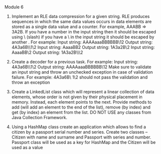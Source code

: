 Module 6
1. Implement an RLE data compression for a given string. RLE produces sequences in which the same data values occurs in
data elements are stored as a single data value and a counter. For example, AAABB => 3A2B. If you have a number in the
input string then it should be escaped using \ (slash) if you have a \ in the input string it should be escaped by another \. For
example:
Input string: AAAAaaaBBBBBB\12
Output string: 4A3a6B\\\1\2
Input string: AaaaBB2
Output string: 1A3a2B\2
Input string: AaaaBB\\2
Output string: 1A3a2B\\\\\2


2. Create a decoder for a previous task. For example:
Input string: 4A3a6B\\\1\2
Output string: AAAAaaaBBBBBB\12
Make sure to validate an input string and throw an unchecked exception in case of validation failure. For example: 4A3a6B\\
1\2 should not pass the validation and throw an exception


3. Create a LinkedList class which will represent a linear collection of data elements, whose order is not given by their
physical placement in memory. Instead, each element points to the next. Provide methods to add (will add an element to the
end of the list), remove (by index) and get (by index) an element from the list.
DO NOT USE any classes from Java Collection Framework.


4. Using a HashMap class create an application which allows to find a citizen by a passport serial number and series. Create
two classes – Citizen with name and surname and Passport with series and number. Passport class will be used as a key for
HashMap and the Citizen will be used as a value  
